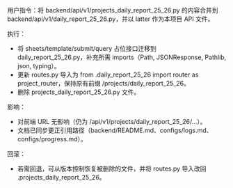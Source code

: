 用户指令：将 backend/api/v1/projects_daily_report_25_26.py 的内容合并到 backend/api/v1/daily_report_25_26.py，并以 latter 作为本项目 API 文件。

执行：
- 将 sheets/template/submit/query 占位接口迁移到 daily_report_25_26.py，补充所需 imports（Path, JSONResponse, Pathlib, json, typing）。
- 更新 routes.py 导入为 from .daily_report_25_26 import router as project_router，保持原有前缀 /projects/daily_report_25_26。
- 删除 projects_daily_report_25_26.py 文件。

影响：
- 对前端 URL 无影响（仍为 /api/v1/projects/daily_report_25_26/...）。
- 文档已同步更正引用路径（backend/README.md、configs/logs.md、configs/progress.md）。

回滚：
- 若需回退，可从版本控制恢复被删除的文件，并将 routes.py 导入改回 .projects_daily_report_25_26。